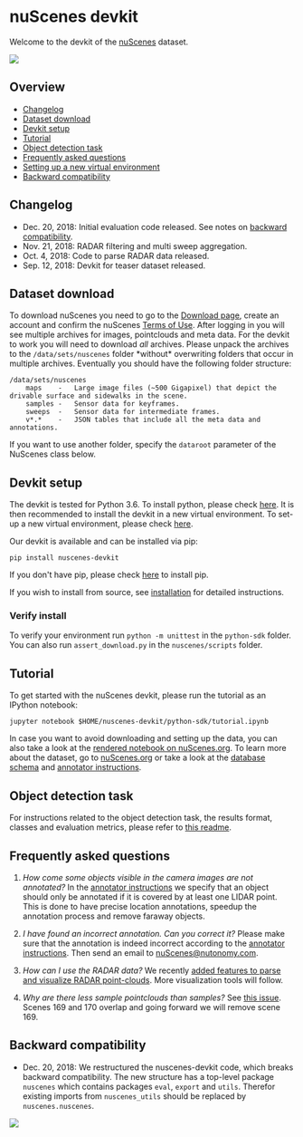 # nuScenes devkit
Welcome to the devkit of the [nuScenes](https://www.nuscenes.org) dataset.
 
![](https://www.nuscenes.org/public/images/road.jpg)

## Overview
- [Changelog](#changelog)
- [Dataset download](#dataset-download)
- [Devkit setup](#devkit-setup)
- [Tutorial](#tutorial)
- [Object detection task](#object-detection-task)
- [Frequently asked questions](#frequently-asked-questions)
- [Setting up a new virtual environment](#setting-up-a-new-virtual-environment)
- [Backward compatibility](#backward-compatibility)

## Changelog
- Dec. 20, 2018: Initial evaluation code released. See notes on [backward compatibility](#backward-compatibility).
- Nov. 21, 2018: RADAR filtering and multi sweep aggregation.
- Oct. 4, 2018: Code to parse RADAR data released.
- Sep. 12, 2018: Devkit for teaser dataset released.

## Dataset download
To download nuScenes you need to go to the [Download page](https://www.nuscenes.org/download), 
create an account and confirm the nuScenes [Terms of Use](https://www.nuscenes.org/terms-of-use).
After logging in you will see multiple archives for images, pointclouds and meta data. 
For the devkit to work you will need to download *all* archives.
Please unpack the archives to the `/data/sets/nuscenes` folder \*without\* overwriting folders that occur in multiple archives.
Eventually you should have the following folder structure:
```
/data/sets/nuscenes
    maps	-	Large image files (~500 Gigapixel) that depict the drivable surface and sidewalks in the scene.
    samples	-	Sensor data for keyframes.
    sweeps	-	Sensor data for intermediate frames.
    v*.*	-	JSON tables that include all the meta data and annotations.
```
If you want to use another folder, specify the `dataroot` parameter of the NuScenes class below.

## Devkit setup
The devkit is tested for Python 3.6. To install python, please check [here](https://github.com/nutonomy/nuscenes-devkit/blob/master/installation.md#install-python).
It is then recommended to install the devkit in a new virtual environment. To set-up a new virtual environment, please check [here](https://github.com/nutonomy/nuscenes-devkit/blob/master/installation.md#setup-a-new-virtual-environment).

Our devkit is available and can be installed via pip:
```
pip install nuscenes-devkit
```
If you don't have pip, please check [here](https://pip.pypa.io/en/stable/installing/) to install pip.

If you wish to install from source, see [installation](https://github.com/nutonomy/nuscenes-devkit/blob/master/installation.md) for detailed instructions.

### Verify install
To verify your environment run `python -m unittest` in the `python-sdk` folder. 
You can also run `assert_download.py` in the `nuscenes/scripts` folder.

## Tutorial
To get started with the nuScenes devkit, please run the tutorial as an IPython notebook:
```
jupyter notebook $HOME/nuscenes-devkit/python-sdk/tutorial.ipynb
```
In case you want to avoid downloading and setting up the data, you can also take a look at the [rendered notebook on nuScenes.org](https://www.nuscenes.org/tutorial).
To learn more about the dataset, go to [nuScenes.org](https://www.nuscenes.org) or take a look at the [database schema](https://github.com/nutonomy/nuscenes-devkit/blob/master/schema.md) and [annotator instructions](https://github.com/nutonomy/nuscenes-devkit/blob/master/instructions.md).

## Object detection task
For instructions related to the object detection task, the results format, classes and evaluation metrics, please refer to [this readme](https://github.com/nutonomy/nuscenes-devkit/blob/master/python-sdk/nuscenes/eval/README.md).

## Frequently asked questions
1) *How come some objects visible in the camera images are not annotated?* In the [annotator instructions](https://github.com/nutonomy/nuscenes-devkit/blob/master/instructions.md) we specify that an object should only be annotated if it is covered by at least one LIDAR point. This is done to have precise location annotations, speedup the annotation process and remove faraway objects.

2) *I have found an incorrect annotation. Can you correct it?* Please make sure that the annotation is indeed incorrect according to the [annotator instructions](https://github.com/nutonomy/nuscenes-devkit/blob/master/instructions.md). Then send an email to nuScenes@nutonomy.com.

3) *How can I use the RADAR data?* We recently [added features to parse and visualize RADAR point-clouds](https://github.com/nutonomy/nuscenes-devkit/pull/6). More visualization tools will follow.

4) *Why are there less sample pointclouds than samples?* See [this issue](https://github.com/nutonomy/nuscenes-devkit/issues/8). Scenes 169 and 170 overlap and going forward we will remove scene 169.

## Backward compatibility
- Dec. 20, 2018: We restructured the nuscenes-devkit code, which breaks backward compatibility.
  The new structure has a top-level package `nuscenes` which contains packages `eval`, `export` and `utils`.
  Therefor existing imports from `nuscenes_utils` should be replaced by `nuscenes.nuscenes`.


![](https://www.nuscenes.org/public/images/nuscenes-example.png)
